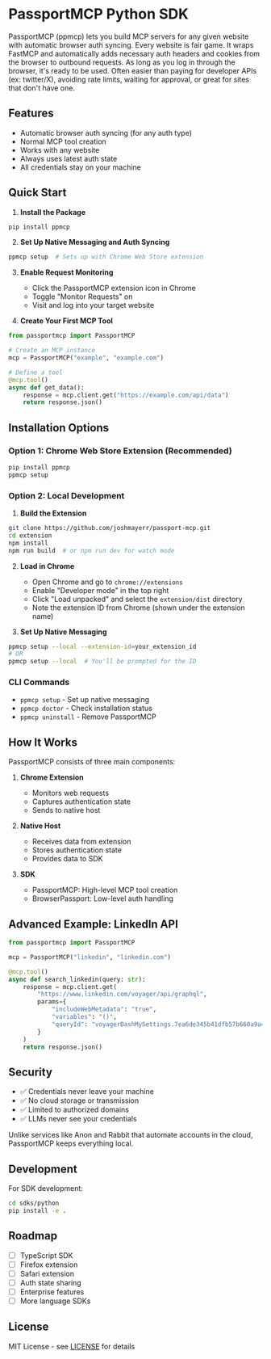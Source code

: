 # PassportMCP Python SDK

PassportMCP (ppmcp) lets you build MCP servers for any given website with automatic browser auth syncing. Every website is fair game. It wraps FastMCP and automatically adds necessary auth headers and cookies from the browser to outbound requests. As long as you log in through the browser, it's ready to be used. Often easier than paying for developer APIs (ex: twitter/X), avoiding rate limits, waiting for approval, or great for sites that don't have one.

## Features

- Automatic browser auth syncing (for any auth type)
- Normal MCP tool creation
- Works with any website
- Always uses latest auth state
- All credentials stay on your machine

## Quick Start

1. **Install the Package**

```bash
pip install ppmcp
```

2. **Set Up Native Messaging and Auth Syncing**

```bash
ppmcp setup  # Sets up with Chrome Web Store extension
```

3. **Enable Request Monitoring**

   - Click the PassportMCP extension icon in Chrome
   - Toggle "Monitor Requests" on
   - Visit and log into your target website

4. **Create Your First MCP Tool**

```python
from passportmcp import PassportMCP

# Create an MCP instance
mcp = PassportMCP("example", "example.com")

# Define a tool
@mcp.tool()
async def get_data():
    response = mcp.client.get("https://example.com/api/data")
    return response.json()
```

## Installation Options

### Option 1: Chrome Web Store Extension (Recommended)

```bash
pip install ppmcp
ppmcp setup
```

### Option 2: Local Development

1. **Build the Extension**

```bash
git clone https://github.com/joshmayerr/passport-mcp.git
cd extension
npm install
npm run build  # or npm run dev for watch mode
```

2. **Load in Chrome**

   - Open Chrome and go to `chrome://extensions`
   - Enable "Developer mode" in the top right
   - Click "Load unpacked" and select the `extension/dist` directory
   - Note the extension ID from Chrome (shown under the extension name)

3. **Set Up Native Messaging**

```bash
ppmcp setup --local --extension-id=your_extension_id
# OR
ppmcp setup --local  # You'll be prompted for the ID
```

### CLI Commands

- `ppmcp setup` - Set up native messaging
- `ppmcp doctor` - Check installation status
- `ppmcp uninstall` - Remove PassportMCP

## How It Works

PassportMCP consists of three main components:

1. **Chrome Extension**

   - Monitors web requests
   - Captures authentication state
   - Sends to native host

2. **Native Host**

   - Receives data from extension
   - Stores authentication state
   - Provides data to SDK

3. **SDK**
   - PassportMCP: High-level MCP tool creation
   - BrowserPassport: Low-level auth handling

## Advanced Example: LinkedIn API

```python
from passportmcp import PassportMCP

mcp = PassportMCP("linkedin", "linkedin.com")

@mcp.tool()
async def search_linkedin(query: str):
    response = mcp.client.get(
        "https://www.linkedin.com/voyager/api/graphql",
        params={
            "includeWebMetadata": "true",
            "variables": "()",
            "queryId": "voyagerDashMySettings.7ea6de345b41dfb57b660a9a4bebe1b8"
        }
    )
    return response.json()
```

## Security

- ✅ Credentials never leave your machine
- ✅ No cloud storage or transmission
- ✅ Limited to authorized domains
- ✅ LLMs never see your credentials

Unlike services like Anon and Rabbit that automate accounts in the cloud, PassportMCP keeps everything local.

## Development

For SDK development:

```bash
cd sdks/python
pip install -e .
```

## Roadmap

- [ ] TypeScript SDK
- [ ] Firefox extension
- [ ] Safari extension
- [ ] Auth state sharing
- [ ] Enterprise features
- [ ] More language SDKs

## License

MIT License - see [LICENSE](LICENSE) for details
